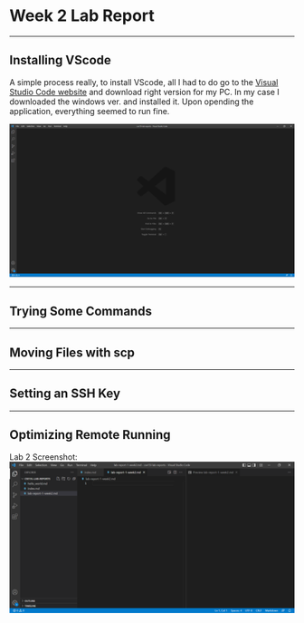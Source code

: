 # **Week 2 Lab Report**
___
## Installing VScode

A simple process really, to install VScode, all I had to do go to the [Visual Studio Code website](https://code.visualstudio.com/) and download right version for my PC. In my case I downloaded the windows ver. and installed it. Upon opending the application, everything seemed to run fine.

![VScode Fully Setup](VScode_set.png)

___
## Trying Some Commands
___
## Moving Files with scp
___
## Setting an SSH Key
___
## Optimizing Remote Running


Lab 2 Screenshot:
![ss1](CSE_15L_SS.png)